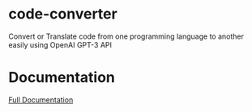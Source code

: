 # code-converter
Convert or Translate code from one programming language to another easily using OpenAI GPT-3 API

# Documentation <br>
<a href="https://www.shawonruet.com/2023/03/build-code-converter-application-using.html">Full Documentation</a>
